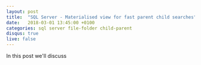```yaml
---
layout: post
title:  "SQL Server - Materialised view for fast parent child searches"
date:   2018-03-01 13:45:00 +0100
categories: sql server file-folder child-parent
disqus: true
live: false
---
```


In this post we'll discuss 